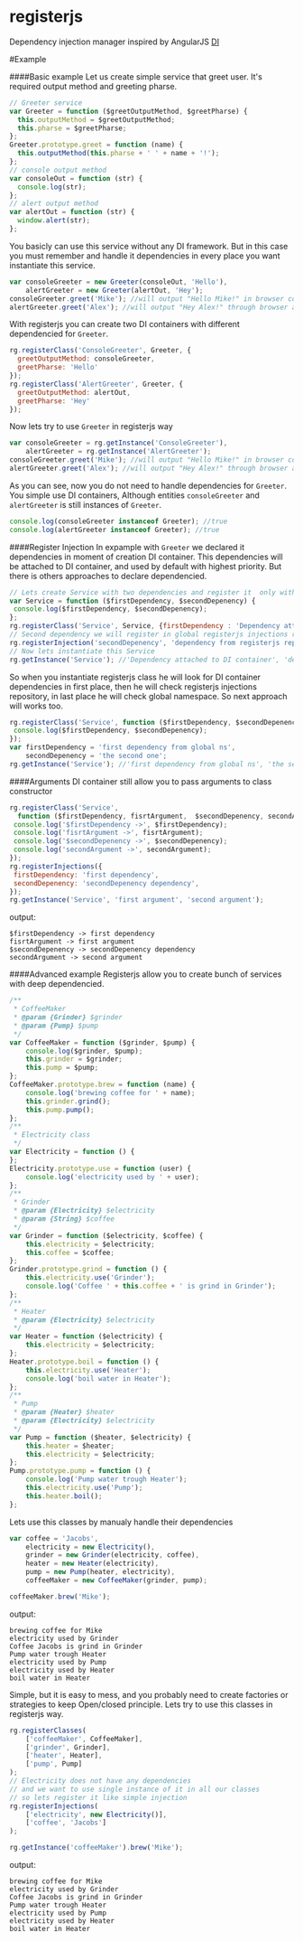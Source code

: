 registerjs
==========

Dependency injection manager inspired by AngularJS [DI](https://docs.angularjs.org/guide/di)

#Example

####Basic example
Let us create simple service that greet user. It's required output method and greeting pharse.

```js
// Greeter service
var Greeter = function ($greetOutputMethod, $greetPharse) {
  this.outputMethod = $greetOutputMethod;
  this.pharse = $greetPharse;
};
Greeter.prototype.greet = function (name) {
  this.outputMethod(this.pharse + ' ' + name + '!');
};
// console output method
var consoleOut = function (str) {
  console.log(str);
};
// alert output method
var alertOut = function (str) {
  window.alert(str);
};
```
You basicly can use this service without any DI framework. But in this case you must remember and handle it dependencies in every place you want instantiate this service.

```js
var consoleGreeter = new Greeter(consoleOut, 'Hello'),
    alertGreeter = new Greeter(alertOut, 'Hey');
consoleGreeter.greet('Mike'); //will output "Hello Mike!" in browser console
alertGreeter.greet('Alex'); //will output "Hey Alex!" through browser alert 
```
With registerjs you can create two DI containers with different dependencied for `Greeter`.
```js
rg.registerClass('ConsoleGreeter', Greeter, {
  greetOutputMethod: consoleGreeter,
  greetPharse: 'Hello'
}); 
rg.registerClass('AlertGreeter', Greeter, {
  greetOutputMethod: alertOut,
  greetPharse: 'Hey'
}); 
```
Now lets try to use `Greeter` in registerjs way
```js
var consoleGreeter = rg.getInstance('ConsoleGreeter'),
    alertGreeter = rg.getInstance('AlertGreeter');
consoleGreeter.greet('Mike'); //will output "Hello Mike!" in browser console
alertGreeter.greet('Alex'); //will output "Hey Alex!" through browser alert 
```
As you can see, now you do not need to handle dependencies for `Greeter`. You simple use DI containers, Although 
entities `consoleGreeter` and `alertGreeter` is still instances of `Greeter`.
```js
console.log(consoleGreeter instanceof Greeter); //true
console.log(alertGreeter instanceof Greeter); //true
```
####Register Injection
In expample with `Greeter` we declared it dependencies in moment of creation DI container. This dependencies will be attached to DI container, and used by default with highest priority. But there is others approaches to declare dependencied. 
```js
// Lets create Service with two dependencies and register it  only with one of them.
var Service = function ($firstDependency, $secondDepenency) {
 console.log($firstDependency, $secondDepenency);
};
rg.registerClass('Service', Service, {firstDependency : 'Dependency attached to DI container'});
// Second dependency we will register in global registerjs injections repository
rg.registerInjection('secondDepenency', 'dependency from registerjs repository');
// Now lets instantiate this Service
rg.getInstance('Service'); //'Dependency attached to DI container', 'dependency from registerjs repository'
```
So when you instantiate registerjs class he will look for DI container dependencies in first place, then he will check registerjs injections repository, in last place he will check global namespace. So next approach will works too.
```js
rg.registerClass('Service', function ($firstDependency, $secondDepenency) {
 console.log($firstDependency, $secondDepenency);
});
var firstDependency = 'first dependency from global ns',
    secondDepenency = 'the second one';
rg.getInstance('Service'); //'first dependency from global ns', 'the second one'
```
####Arguments
DI container still allow you to pass arguments to class constructor
```js
rg.registerClass('Service', 
  function ($firstDependency, fisrtArgument,  $secondDepenency, secondArgument) {
 console.log('$firstDependency ->', $firstDependency);
 console.log('fisrtArgument ->', fisrtArgument);
 console.log('$secondDepenency ->', $secondDepenency);
 console.log('secondArgument ->', secondArgument);
});
rg.registerInjections({
 firstDependency: 'first dependency',
 secondDepenency: 'secondDepenency dependency',
});
rg.getInstance('Service', 'first argument', 'second argument'); 
```
output:
```
$firstDependency -> first dependency 
fisrtArgument -> first argument 
$secondDepenency -> secondDepenency dependency 
secondArgument -> second argument 
```
####Advanced example
Registerjs allow you to create bunch of services with deep dependencied.
```js
/**
 * CoffeeMaker
 * @param {Grinder} $grinder
 * @param {Pump} $pump
 */
var CoffeeMaker = function ($grinder, $pump) {
    console.log($grinder, $pump);
    this.grinder = $grinder;
    this.pump = $pump;
};
CoffeeMaker.prototype.brew = function (name) {
    console.log('brewing coffee for ' + name);
    this.grinder.grind();
    this.pump.pump();
};
/**
 * Electricity class
 */
var Electricity = function () {
};
Electricity.prototype.use = function (user) {
    console.log('electricity used by ' + user);
};
/**
 * Grinder
 * @param {Electricity} $electricity
 * @param {String} $coffee
 */
var Grinder = function ($electricity, $coffee) {
    this.electricity = $electricity;
    this.coffee = $coffee;
};
Grinder.prototype.grind = function () {
    this.electricity.use('Grinder');
    console.log('Coffee ' + this.coffee + ' is grind in Grinder');
};
/**
 * Heater
 * @param {Electricity} $electricity
 */
var Heater = function ($electricity) {
    this.electricity = $electricity;
};
Heater.prototype.boil = function () {
    this.electricity.use('Heater');
    console.log('boil water in Heater');
};
/**
 * Pump
 * @param {Heater} $heater
 * @param {Electricity} $electricity
 */
var Pump = function ($heater, $electricity) {
    this.heater = $heater;
    this.electricity = $electricity;
};
Pump.prototype.pump = function () {
    console.log('Pump water trough Heater');
    this.electricity.use('Pump');
    this.heater.boil();
};
```
Lets use this classes by manualy handle their dependencies
```js
var coffee = 'Jacobs',
    electricity = new Electricity(),
    grinder = new Grinder(electricity, coffee),
    heater = new Heater(electricity),
    pump = new Pump(heater, electricity),
    coffeeMaker = new CoffeeMaker(grinder, pump);

coffeeMaker.brew('Mike');
```
output:
```
brewing coffee for Mike
electricity used by Grinder
Coffee Jacobs is grind in Grinder
Pump water trough Heater
electricity used by Pump
electricity used by Heater 
boil water in Heater  
```
Simple, but it is easy to mess, and you probably need to create factories or strategies to keep Open/closed principle. Lets try to use this classes in registerjs way.
```js
rg.registerClasses(
    ['coffeeMaker', CoffeeMaker],
    ['grinder', Grinder],
    ['heater', Heater],
    ['pump', Pump]
);
// Electricity does not have any dependencies
// and we want to use single instance of it in all our classes
// so lets register it like simple injection
rg.registerInjections(
    ['electricity', new Electricity()],
    ['coffee', 'Jacobs']
);

rg.getInstance('coffeeMaker').brew('Mike');
```
output:
```
brewing coffee for Mike
electricity used by Grinder
Coffee Jacobs is grind in Grinder
Pump water trough Heater
electricity used by Pump
electricity used by Heater
boil water in Heater 
```
